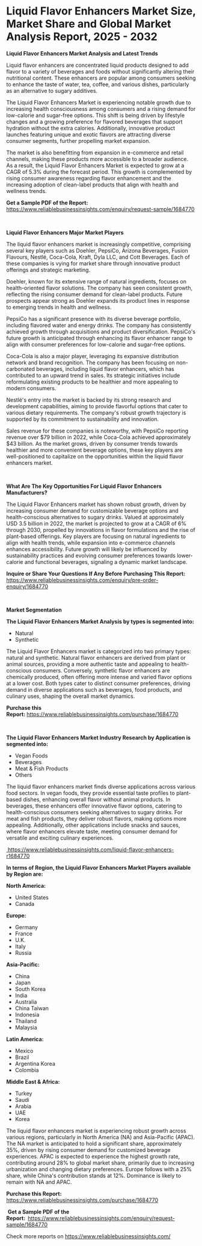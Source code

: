 <p><h1>Liquid Flavor Enhancers Market Size, Market Share and Global Market Analysis Report, 2025 - 2032</h1></p><p><strong>Liquid Flavor Enhancers Market Analysis and Latest Trends</strong></p>
<p><p>Liquid flavor enhancers are concentrated liquid products designed to add flavor to a variety of beverages and foods without significantly altering their nutritional content. These enhancers are popular among consumers seeking to enhance the taste of water, tea, coffee, and various dishes, particularly as an alternative to sugary additives. </p><p>The Liquid Flavor Enhancers Market is experiencing notable growth due to increasing health consciousness among consumers and a rising demand for low-calorie and sugar-free options. This shift is being driven by lifestyle changes and a growing preference for flavored beverages that support hydration without the extra calories. Additionally, innovative product launches featuring unique and exotic flavors are attracting diverse consumer segments, further propelling market expansion.</p><p>The market is also benefitting from expansion in e-commerce and retail channels, making these products more accessible to a broader audience. As a result, the Liquid Flavor Enhancers Market is expected to grow at a CAGR of 5.3% during the forecast period. This growth is complemented by rising consumer awareness regarding flavor enhancement and the increasing adoption of clean-label products that align with health and wellness trends.</p></p>
<p><strong>Get a Sample PDF of the Report:&nbsp;</strong> <a href="https://www.reliablebusinessinsights.com/enquiry/request-sample/1684770?utm_campaign=2960&utm_medium=2&utm_source=Github&utm_content=ia&utm_term=07042025&utm_id=liquid-flavor-enhancers">https://www.reliablebusinessinsights.com/enquiry/request-sample/1684770</a></p>
<p>&nbsp;</p>
<p><strong>Liquid Flavor Enhancers Major Market Players</strong></p>
<p><p>The liquid flavor enhancers market is increasingly competitive, comprising several key players such as Doehler, PepsiCo, Arizona Beverages, Fusion Flavours, Nestlé, Coca-Cola, Kraft, Dyla LLC, and Cott Beverages. Each of these companies is vying for market share through innovative product offerings and strategic marketing.</p><p>Doehler, known for its extensive range of natural ingredients, focuses on health-oriented flavor solutions. The company has seen consistent growth, reflecting the rising consumer demand for clean-label products. Future prospects appear strong as Doehler expands its product lines in response to emerging trends in health and wellness.</p><p>PepsiCo has a significant presence with its diverse beverage portfolio, including flavored water and energy drinks. The company has consistently achieved growth through acquisitions and product diversification. PepsiCo's future growth is anticipated through enhancing its flavor enhancer range to align with consumer preferences for low-calorie and sugar-free options.</p><p>Coca-Cola is also a major player, leveraging its expansive distribution network and brand recognition. The company has been focusing on non-carbonated beverages, including liquid flavor enhancers, which has contributed to an upward trend in sales. Its strategic initiatives include reformulating existing products to be healthier and more appealing to modern consumers.</p><p>Nestlé's entry into the market is backed by its strong research and development capabilities, aiming to provide flavorful options that cater to various dietary requirements. The company's robust growth trajectory is supported by its commitment to sustainability and innovation.</p><p>Sales revenue for these companies is noteworthy, with PepsiCo reporting revenue over $79 billion in 2022, while Coca-Cola achieved approximately $43 billion. As the market grows, driven by consumer trends towards healthier and more convenient beverage options, these key players are well-positioned to capitalize on the opportunities within the liquid flavor enhancers market.</p></p>
<p>&nbsp;</p>
<p><strong>What Are The Key Opportunities For Liquid Flavor Enhancers Manufacturers?</strong></p>
<p><p>The Liquid Flavor Enhancers market has shown robust growth, driven by increasing consumer demand for customizable beverage options and health-conscious alternatives to sugary drinks. Valued at approximately USD 3.5 billion in 2022, the market is projected to grow at a CAGR of 6% through 2030, propelled by innovations in flavor formulations and the rise of plant-based offerings. Key players are focusing on natural ingredients to align with health trends, while expansion into e-commerce channels enhances accessibility. Future growth will likely be influenced by sustainability practices and evolving consumer preferences towards lower-calorie and functional beverages, signaling a dynamic market landscape.</p></p>
<p><strong>Inquire or Share Your Questions If Any Before Purchasing This Report:</strong> <a href="https://www.reliablebusinessinsights.com/enquiry/pre-order-enquiry/1684770?utm_campaign=2960&utm_medium=2&utm_source=Github&utm_content=ia&utm_term=07042025&utm_id=liquid-flavor-enhancers">https://www.reliablebusinessinsights.com/enquiry/pre-order-enquiry/1684770</a></p>
<p>&nbsp;</p>
<p><strong>Market Segmentation</strong></p>
<p><strong>The Liquid Flavor Enhancers Market Analysis by types is segmented into:</strong></p>
<p><ul><li>Natural</li><li>Synthetic</li></ul></p>
<p><p>The Liquid Flavor Enhancers market is categorized into two primary types: natural and synthetic. Natural flavor enhancers are derived from plant or animal sources, providing a more authentic taste and appealing to health-conscious consumers. Conversely, synthetic flavor enhancers are chemically produced, often offering more intense and varied flavor options at a lower cost. Both types cater to distinct consumer preferences, driving demand in diverse applications such as beverages, food products, and culinary uses, shaping the overall market dynamics.</p></p>
<p><strong>Purchase this Report:&nbsp;</strong><a href="https://www.reliablebusinessinsights.com/purchase/1684770?utm_campaign=2960&utm_medium=2&utm_source=Github&utm_content=ia&utm_term=07042025&utm_id=liquid-flavor-enhancers">https://www.reliablebusinessinsights.com/purchase/1684770</a></p>
<p>&nbsp;</p>
<p><strong>The Liquid Flavor Enhancers Market Industry Research by Application is segmented into:</strong></p>
<p><ul><li>Vegan Foods</li><li>Beverages</li><li>Meat & Fish Products</li><li>Others</li></ul></p>
<p><p>The liquid flavor enhancers market finds diverse applications across various food sectors. In vegan foods, they provide essential taste profiles to plant-based dishes, enhancing overall flavor without animal products. In beverages, these enhancers offer innovative flavor options, catering to health-conscious consumers seeking alternatives to sugary drinks. For meat and fish products, they deliver robust flavors, making options more appealing. Additionally, other applications include snacks and sauces, where flavor enhancers elevate taste, meeting consumer demand for versatile and exciting culinary experiences.</p></p>
<p><a href="https://www.reliablebusinessinsights.com/liquid-flavor-enhancers-r1684770?utm_campaign=2960&utm_medium=2&utm_source=Github&utm_content=ia&utm_term=07042025&utm_id=liquid-flavor-enhancers">&nbsp;https://www.reliablebusinessinsights.com/liquid-flavor-enhancers-r1684770</a></p>
<p><strong>In terms of Region, the Liquid Flavor Enhancers Market Players available by Region are:</strong></p>
<p>
    <p> <strong> North America: </strong>
        <ul>
            <li>United States</li>
            <li>Canada</li>
        </ul>
        </p> 
    <p> <strong> Europe: </strong>
        <ul>
            <li>Germany</li>
            <li>France</li>
            <li>U.K.</li>
            <li>Italy</li>
            <li>Russia</li>
        </ul>
        </p> 
    <p> <strong> Asia-Pacific: </strong>
        <ul>
            <li>China</li>
            <li>Japan</li>
            <li>South Korea</li>
            <li>India</li>
            <li>Australia</li>
            <li>China Taiwan</li>
            <li>Indonesia</li>
            <li>Thailand</li>
            <li>Malaysia</li>
        </ul>
        </p> 
    <p> <strong> Latin America: </strong>
        <ul>
            <li>Mexico</li>
            <li>Brazil</li>
            <li>Argentina Korea</li>
            <li>Colombia</li>
        </ul>
        </p> 
    <p> <strong> Middle East & Africa: </strong>
        <ul>
            <li>Turkey</li>
            <li>Saudi</li>
            <li>Arabia</li>
            <li>UAE</li>
            <li>Korea</li>
        </ul>
    </p>
    </p>
<p><p>The liquid flavor enhancers market is experiencing robust growth across various regions, particularly in North America (NA) and Asia-Pacific (APAC). The NA market is anticipated to hold a significant share, approximately 35%, driven by rising consumer demand for customized beverage experiences. APAC is expected to experience the highest growth rate, contributing around 28% to global market share, primarily due to increasing urbanization and changing dietary preferences. Europe follows with a 25% share, while China's contribution stands at 12%. Dominance is likely to remain with NA and APAC.</p></p>
<p><strong>Purchase this Report: </strong><a href="https://www.reliablebusinessinsights.com/purchase/1684770?utm_campaign=2960&utm_medium=2&utm_source=Github&utm_content=ia&utm_term=07042025&utm_id=liquid-flavor-enhancers">https://www.reliablebusinessinsights.com/purchase/1684770</a></p>
<p>&nbsp;<strong>Get a Sample PDF of the Report:&nbsp;&nbsp;</strong><a href="https://www.reliablebusinessinsights.com/enquiry/request-sample/1684770?utm_campaign=2960&utm_medium=2&utm_source=Github&utm_content=ia&utm_term=07042025&utm_id=liquid-flavor-enhancers">https://www.reliablebusinessinsights.com/enquiry/request-sample/1684770</a></p>
<p><strong></strong></p>
<p>Check more reports on <a href="https://www.reliablebusinessinsights.com/?utm_campaign=2960&utm_medium=2&utm_source=Github&utm_content=ia&utm_term=07042025&utm_id=liquid-flavor-enhancers">https://www.reliablebusinessinsights.com/</a></p>